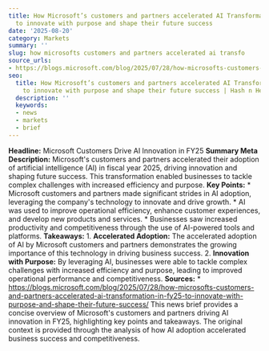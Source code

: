 ```yaml
---
title: How Microsoft’s customers and partners accelerated AI Transformation in FY25
  to innovate with purpose and shape their future success
date: '2025-08-20'
category: Markets
summary: ''
slug: how microsofts customers and partners accelerated ai transfo
source_urls:
- https://blogs.microsoft.com/blog/2025/07/28/how-microsofts-customers-and-partners-accelerated-ai-transformation-in-fy25-to-innovate-with-purpose-and-shape-their-future-success/
seo:
  title: How Microsoft’s customers and partners accelerated AI Transformation in FY25
    to innovate with purpose and shape their future success | Hash n Hedge
  description: ''
  keywords:
  - news
  - markets
  - brief
---
```


**Headline:** Microsoft Customers Drive AI Innovation in FY25  **Summary Meta Description:** Microsoft's customers and partners accelerated their adoption of artificial intelligence (AI) in fiscal year 2025, driving innovation and shaping future success. This transformation enabled businesses to tackle complex challenges with increased efficiency and purpose.  **Key Points:**  * Microsoft customers and partners made significant strides in AI adoption, leveraging the company's technology to innovate and drive growth. * AI was used to improve operational efficiency, enhance customer experiences, and develop new products and services. * Businesses saw increased productivity and competitiveness through the use of AI-powered tools and platforms.  **Takeaways:**  1. **Accelerated Adoption:** The accelerated adoption of AI by Microsoft customers and partners demonstrates the growing importance of this technology in driving business success. 2. **Innovation with Purpose:** By leveraging AI, businesses were able to tackle complex challenges with increased efficiency and purpose, leading to improved operational performance and competitiveness.  **Sources:**  * https://blogs.microsoft.com/blog/2025/07/28/how-microsofts-customers-and-partners-accelerated-ai-transformation-in-fy25-to-innovate-with-purpose-and-shape-their-future-success/  This news brief provides a concise overview of Microsoft's customers and partners driving AI innovation in FY25, highlighting key points and takeaways. The original context is provided through the analysis of how AI adoption accelerated business success and competitiveness. 
